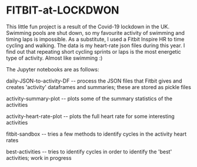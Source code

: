 # FITBIT-at-LOCKDWON
This little fun project is a result of the Covid-19 lockdown in the UK. 
Swimming pools are shut down, so my favourite activity of swimming and timing laps is impossible. 
As a substitute, I used a Fitbit Inspire HR to time cycling and walking.
The data is my heart-rate json files during this year. I find out that repeating short 
cycling sprints or laps is the most energetic type of activity. Almost like swimming :) 

The Jupyter notebooks are as follows:

daily-JSON-to-activity-DF  -- process the JSON files that Fitbit gives and creates 'activity' dataframes and summaries; these are stored as pickle files

activity-summary-plot -- plots some of the summary statistics of the activities

activity-heart-rate-plot -- plots the full heart rate for some interesting activities

fitbit-sandbox -- tries a few methods to identify cycles in the activity heart rates

best-activities -- tries to identify cycles in order to identify the 'best' activities; work in progress



